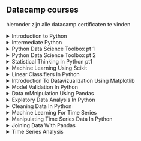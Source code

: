 ## Datacamp courses

hieronder zijn alle datacamp certificaten te vinden

<details>
  <summary>Introduction to Python</summary>
    <img src=https://github.com/Bram-tenCate/Minor-datascience/blob/main/introduction%20to%20python.png /c>
</details>

<details>
  <summary>Intermediate Python</summary>
    <img src=https://github.com/Bram-tenCate/Minor-datascience/blob/main/intermediate%20python.png /c>
</details>

<details>
  <summary>Python Data Science Toolbox pt 1</summary>
    <img src=https://github.com/Bram-tenCate/Minor-datascience/blob/main/python%20data%20science%20toolbox%201.png /c>
</details>

<details>
  <summary>Python Data Science Toolbox pt 2</summary>
    <img src=https://github.com/Bram-tenCate/Minor-datascience/blob/main/python%20data%20science%20toolbox%202.png /c>
</details>

<details>
  <summary>Statistical Thinking In Python pt1</summary>
    <img src=https://github.com/Bram-tenCate/Minor-datascience/blob/main/statistical%20thinking%201.png /c>
</details>

<details>
  <summary>Machine Learning Using Scikit</summary>
    <img src=https://github.com/Bram-tenCate/Minor-datascience/blob/main/machine%20learning%20with%20scikit.png /c>
</details>

<details>
  <summary>Linear Classifiers In Python</summary>
    <img src=https://github.com/Bram-tenCate/Minor-datascience/blob/main/lineair%20classifiers%20in%20python.png /c>
</details>

<details>
  <summary>Introduction To Datavizualization Using Matplotlib</summary>
    <img src=https://github.com/Bram-tenCate/Minor-datascience/blob/main/intoduction%20to%20datavizualization%20using%20matplotlib.png /c>
</details>

<details>
  <summary>Model Validation In Python</summary>
    <img src=https://github.com/Bram-tenCate/Minor-datascience/blob/main/model%20validation%20in%20python.png /c>
</details>

<details>
  <summary>Data mMnipulation Using Pandas</summary>
    <img src=https://github.com/Bram-tenCate/Minor-datascience/blob/main/data%20manipulation%20using%20pandas.png /c>
</details>

<details>
  <summary>Explatory Data Analysis In Python</summary>
    <img src=https://github.com/Bram-tenCate/Minor-datascience/blob/main/explatory%20data%20analysis%20in%20python.png /c>
</details>

<details>
  <summary>Cleaning Data In Python</summary>
    <img src=https://github.com/Bram-tenCate/Minor-datascience/blob/main/cleaning%20data%20in%20python.png /c>
</details>

<details>
  <summary>Machine Learning For Time Series</summary>
    <img src=https://github.com/Bram-tenCate/Minor-datascience/blob/main/machine%20learning%20for%20time%20series%20in%20python.png /c>
</details>

<details>
  <summary>Manipulating Time Series Data In Python</summary>
    <img src=https://github.com/Bram-tenCate/Minor-datascience/blob/main/manipulating%20time%20series%20data%20in%20python.png /c>
</details>

<details>
  <summary>Joining Data With Pandas</summary>
    <img src=https://github.com/Bram-tenCate/Minor-datascience/blob/main/joining%20data%20with%20pandas.png/c>
</details>

<details>
  <summary>Time Series Analysis</summary>
    <img src=https://github.com/Bram-tenCate/Minor-datascience/blob/main/time%20sereis%20anylisis.png /c>
</details>
